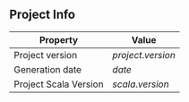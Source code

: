 ## Project Info

Property | Value
---------|--------
Project version | $project.version$
Generation date | $date$
Project Scala Version | $scala.version$


